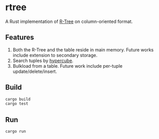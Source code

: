 # rtree
A Rust implementation of [R-Tree](https://en.wikipedia.org/wiki/R-tree) on column-oriented format.

## Features
1. Both the R-Tree and the table reside in main memory.  Future works include extension to secondary storage.
2. Search tuples by [hypercube](https://en.wikipedia.org/wiki/Hypercube).  
3. Bulkload from a table.  Future work include per-tuple update/delete/insert.

## Build
```bash
cargo build
cargo test
```

## Run
```bash
cargo run
```
